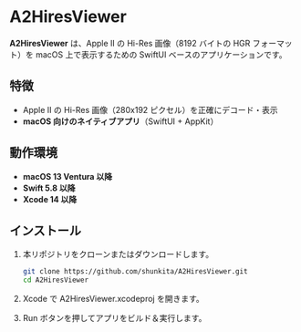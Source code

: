 # A2HiresViewer

**A2HiresViewer** は、Apple II の Hi-Res 画像（8192 バイトの HGR フォーマット）を macOS 上で表示するための SwiftUI ベースのアプリケーションです。

## 特徴

- Apple II の Hi-Res 画像（280x192 ピクセル）を正確にデコード・表示
- **macOS 向けのネイティブアプリ**（SwiftUI + AppKit）


## 動作環境

- **macOS 13 Ventura 以降**
- **Swift 5.8 以降**
- **Xcode 14 以降**

## インストール

1. 本リポジトリをクローンまたはダウンロードします。

   ```sh
   git clone https://github.com/shunkita/A2HiresViewer.git
   cd A2HiresViewer
2. Xcode で A2HiresViewer.xcodeproj を開きます。
3. Run ボタンを押してアプリをビルド＆実行します。

